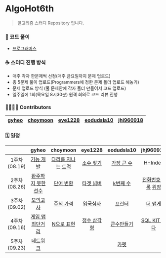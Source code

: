 # AlgoHot6th
> 알고리즘 스터디 Repository 입니다.

### 🎈 코드 풀이
- [프로그래머스](https://programmers.co.kr/)

### ☕ 스터디 진행 방식
- 매주 각자 한문제씩 선정(매주 금요일까지 문제 업로드)
- 총 5문제 풀이 업로드(Programmers에 정한 문제 폴더 업로드 해놓기)
- 문제 업로드 방식 (풀 문제안에 각자 폴더 만들어서 코드 업로드)
- 일주일에 1회(목요일 8시30분) 원격 회의로 코드 리뷰 진행

### 👨‍👩‍👧‍👦 Contributors
| [gyheo](https://github.com/gyheo) | [choymoon](https://github.com/choymoon) | [eye1228](https://github.com/eye1228) | [eodudsla10](https://github.com/eodudsla10) | [jhj960918](https://github.com/jhj960918)|
|:-------------------:|:-------------------:|:-------------------:|:-------------------:|:-------------------:|

### 🗓 일정
| |gyheo|choymoon|eye1228|eodudsla10|jhj960918|
| :-: | :-: | :-: | :-: | :-: | :-: |
| 1주차<br>(08.19) | [기능 개발](https://programmers.co.kr/learn/courses/30/lessons/42586) | [다리를 지나는 트럭](https://programmers.co.kr/learn/courses/30/lessons/42583) | [소수 찾기](https://programmers.co.kr/learn/courses/30/lessons/42839) |[가장 큰 수](https://programmers.co.kr/learn/courses/30/lessons/42746)|[H-Index](https://programmers.co.kr/learn/courses/30/lessons/42747) |
| 2주차<br>(08.26) | [완주하지 못한 선수](https://programmers.co.kr/learn/courses/30/lessons/42576) | [단어 변환](https://programmers.co.kr/learn/courses/30/lessons/43163) | [타겟 넘버](https://programmers.co.kr/learn/courses/30/lessons/43165) |[k번째 수](https://programmers.co.kr/learn/courses/30/lessons/42748)|[전화번호목록](https://programmers.co.kr/learn/courses/30/lessons/42577)  [위장](https://programmers.co.kr/learn/courses/30/lessons/42578)|
| 3주차<br>(09.02) | [모의고사](https://programmers.co.kr/learn/courses/30/lessons/42840?language=java) |     [주식 가격](https://programmers.co.kr/learn/courses/30/lessons/42584)      |             [입국심사](https://programmers.co.kr/learn/courses/30/lessons/43238)                                                          |   [프린터](https://programmers.co.kr/learn/courses/30/lessons/42587)   |           [더 맵게](https://programmers.co.kr/learn/courses/30/lessons/42626)|
| 4주차<br>(09.16) |[게임 맵 최단거리](https://programmers.co.kr/learn/courses/30/lessons/1844?language=java)|[N으로 표현](https://programmers.co.kr/learn/courses/30/lessons/42895)        |           [정수 삼각형](https://programmers.co.kr/learn/courses/30/lessons/43105)                 |[큰수만들기](https://programmers.co.kr/learn/courses/30/lessons/42883)   | [SQL KIT 싹다](https://programmers.co.kr/learn/challenges?tab=sql_practice_kit)    |
| 5주차<br>(09.23) |[네트워크](https://programmers.co.kr/learn/courses/30/lessons/43162?language=java)| | |[카펫](https://programmers.co.kr/learn/courses/30/lessons/42842) | | [SQL KIT 싹다](https://programmers.co.kr/learn/challenges?tab=sql_practice_kit)    |

